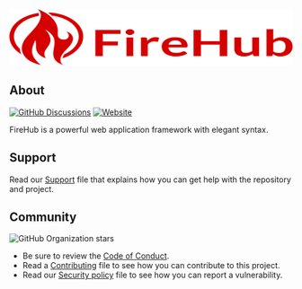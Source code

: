 <img src="https://raw.githubusercontent.com/The-FireHub-Project/the-firehub-project.github.io/master/resources/graphics/logo/firehub.svg" width="100%" height="100px" alt="firehub">

## About

[![GitHub Discussions](https://img.shields.io/github/discussions/The-FireHub-Project/Core-Standard?style=flat&labelColor=30363d)](https://github.com/orgs/The-FireHub-Project/discussions)
[![Website](https://img.shields.io/website?down_message=offline&up_message=online&url=https%3A%2F%2Fthe-firehub-project.github.io%2F?style=flat&labelColor=30363d)](https://the-firehub-project.github.io/)

FireHub is a powerful web application framework with elegant syntax.

## Support

Read our [Support](https://github.com/The-FireHub-Project/.github/blob/master/.github/SUPPORT.md) file that explains how you can get help with the repository and project.

## Community

![GitHub Organization stars](https://img.shields.io/github/stars/The-FireHub-Project?style=social)

- Be sure to review the [Code of Conduct](https://github.com/The-FireHub-Project/.github/blob/master/.github/CODE_OF_CONDUCT.md).
- Read a [Contributing](https://github.com/The-FireHub-Project/.github/blob/master/.github/CONTRIBUTING.md) file to see how you can contribute to this project.
- Read our [Security policy](https://github.com/The-FireHub-Project/.github/blob/master/.github/SECURITY.md) file to see how you can report a vulnerability.